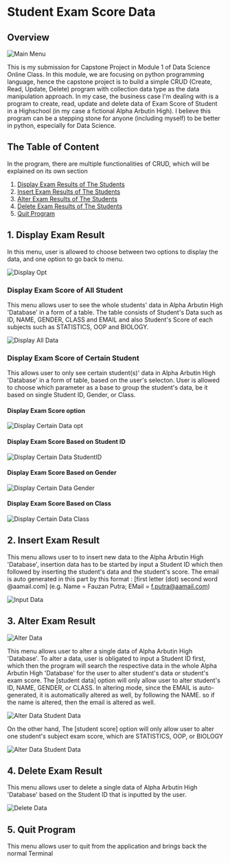 # Student Exam Score Data
## Overview

![Main Menu](pix/main_menu.png)

This is my submission for Capstone Project in Module 1 of Data Science Online Class. In this module, we are focusing on python programming language, hence the capstone project is to build a simple CRUD (Create, Read, Update, Delete) program with collection data type as the data manipulation approach. In my case, the business case I'm dealing with is a program to create, read, update and delete data of Exam Score of Student in a Highschool (in my case a fictional Alpha Arbutin High). I believe this program can be a stepping stone for anyone (including myself) to be better in python, especially for Data Science.

## The Table of Content
In the program, there are multiple functionalities of CRUD, which will be explained on its own section
1. [Display Exam Results of The Students](#1-display-exam-result)
2. [Insert Exam Results of The Students](#2-insert-exam-result)
3. [Alter Exam Results of The Students](#3-alter-exam-result)
4. [Delete Exam Results of The Students](#4-delete-exam-result)
5. [Quit Program](#5-quit-program)

## 1. Display Exam Result
In this menu, user is allowed to choose between two options to display the data, and one option to go back to menu.

![Display Opt](pix/display_opt.png)

### Display Exam Score of All Student
This menu allows user to see the whole students' data in Alpha Arbutin High 'Database' in a form of a table. The table consists of Student's Data such as ID, NAME, GENDER, CLASS and EMAIL and also Student's Score of each subjects such as STATISTICS, OOP and BIOLOGY.

![Display All Data](pix/display_all.png)

### Display Exam Score of Certain Student
This allows user to only see certain student(s)' data in Alpha Arbutin High 'Database' in a form of table, based on the user's selecton. User is allowed to choose which parameter as a base to group the student's data, be it based on single Student ID, Gender, or Class.

#### Display Exam Score option

![Display Certain Data opt](pix/display_certain.png)

#### Display Exam Score Based on Student ID

![Display Certain Data StudentID](pix/display_studentID.png)

#### Display Exam Score Based on Gender

![Display Certain Data Gender](pix/display_gender.png)

#### Display Exam Score Based on Class

![Display Certain Data Class](pix/display_class.png)

## 2. Insert Exam Result
This menu allows user to to insert new data to the Alpha Arbutin High 'Database', insertion data has to be started by input a Student ID which then followed by inserting the student's data and the student's score. The email is auto generated in this part by this format : [first letter (dot) second word @aamail.com] (e.g. Name = Fauzan Putra; EMail = f.putra@aamail.com)

![Input Data](pix/input_data.png)

## 3. Alter Exam Result

![Alter Data](pix/alter_data.png)

This menu allows user to alter a single data of Alpha Arbutin High 'Database'. To alter a data, user is obligated to input a Student ID first, which then the program will search the respective data in the whole Alpha Arbutin High 'Database' for the user to alter student's data or student's exam score. The [student data] option will only allow user to alter student's ID, NAME, GENDER, or CLASS. In altering mode, since the EMAIL is auto-generated, it is automatically altered as well, by following the NAME. so if the name is altered, then the email is altered as well.

![Alter Data Student Data](pix/alter_studData.png)

On the other hand, The [student score] option will only allow user to alter one student's subject exam score, which are STATISTICS, OOP, or BIOLOGY

![Alter Data Student Data](pix/alter_studScore.png)

## 4. Delete Exam Result
This menu allows user to delete a single data of Alpha Arbutin High 'Database' based on the Student ID that is inputted by the user.

![Delete Data](pix/delete_data.png)

## 5. Quit Program
This menu allows user to quit from the application and brings back the normal Terminal

